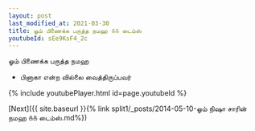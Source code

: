 ```yaml
---
layout: post
last_modified_at: 2021-03-30
title: ஓம் பிணைக்க பருத்த நமஹ ௧௧ டைம்ஸ்
youtubeId: sEe9KsF4_2c
---
```

 
 
 ஓம் பிணைக்க பருத்த நமஹ  
 
 -  பினாகா என்ற வில்லை வைத்திருப்பவர் 
 
  
 
  
 
 
 
 
 
 


{% include youtubePlayer.html id=page.youtubeId %}
 
[Next]({{ site.baseurl }}{% link  split1/_posts/2014-05-10-ஓம் நிஷா சாரின் நமஹ ௧௧ டைம்ஸ்.md%})
 
